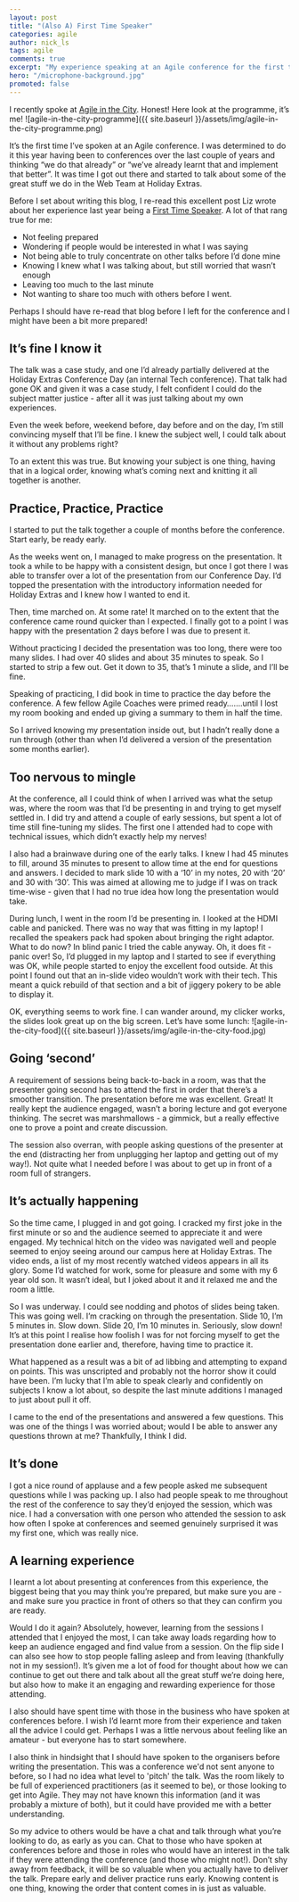 ```yaml
---
layout: post
title: "(Also A) First Time Speaker"
categories: agile
author: nick_ls
tags: agile
comments: true
excerpt: "My experience speaking at an Agile conference for the first time"
hero: "/microphone-background.jpg"
promoted: false
---
```


I recently spoke at [Agile in the City](http://agileinthecity.net/2017/london/). Honest! Here look at the programme, it’s me!
![agile-in-the-city-programme]({{ site.baseurl }}/assets/img/agile-in-the-city-programme.png)

It’s the first time I’ve spoken at an Agile conference. I was determined to do it this year having been to conferences over the last couple of years and thinking “we do that already” or “we’ve already learnt that and implement that better”. It was time I got out there and started to talk about some of the great stuff we do in the Web Team at Holiday Extras.

Before I set about writing this blog, I re-read this excellent post Liz wrote about her experience last year being a [First Time Speaker](http://tech.holidayextras.co.uk/speaking/2016/06/07/First-time-speaker/). A lot of that rang true for me:

* Not feeling prepared
* Wondering if people would be interested in what I was saying
* Not being able to truly concentrate on other talks before I’d done mine
* Knowing I knew what I was talking about, but still worried that wasn’t enough
* Leaving too much to the last minute
* Not wanting to share too much with others before I went.

Perhaps I should have re-read that blog before I left for the conference and I might have been a bit more prepared!

## It’s fine I know it

The talk was a case study, and one I’d already partially delivered at the Holiday Extras Conference Day (an internal Tech conference). That talk had gone OK and given it was a case study, I felt confident I could do the subject matter justice - after all it was just talking about my own experiences.

Even the week before, weekend before, day before and on the day, I’m still convincing myself that I’ll be fine. I knew the subject well, I could talk about it without any problems right?

To an extent this was true. But knowing your subject is one thing, having that in a logical order, knowing what’s coming next and knitting it all together is another.

## Practice, Practice, Practice

I started to put the talk together a couple of months before the conference. Start early, be ready early.

As the weeks went on, I managed to make progress on the presentation. It took a while to be happy with a consistent design, but once I got there I was able to transfer over a lot of the presentation from our Conference Day. I’d topped the presentation with the introductory information needed for Holiday Extras and I knew how I wanted to end it.

Then, time marched on. At some rate! It marched on to the extent that the conference came round quicker than I expected. I finally got to a point I was happy with the presentation 2 days before I was due to present it.

Without practicing I decided the presentation was too long, there were too many slides. I had over 40 slides and about 35 minutes to speak. So I started to strip a few out. Get it down to 35, that’s 1 minute a slide, and I’ll be fine.

Speaking of practicing, I did book in time to practice the day before the conference. A few fellow Agile Coaches were primed ready…….until I lost my room booking and ended up giving a summary to them in half the time.

So I arrived knowing my presentation inside out, but I hadn’t really done a run through (other than when I’d delivered a version of the presentation some months earlier).

## Too nervous to mingle

At the conference, all I could think of when I arrived was what the setup was, where the room was that I’d be presenting in and trying to get myself settled in. I did try and attend a couple of early sessions, but spent a lot of time still fine-tuning my slides. 	The first one I attended had to cope with technical issues, which didn’t exactly help my nerves!

I also had a brainwave during one of the early talks. I knew I had 45 minutes to fill, around 35 minutes to present to allow time at the end for questions and answers. I decided to mark slide 10 with a ‘10’ in my notes, 20 with ‘20’ and 30 with ‘30’. This was aimed at allowing me to judge if I was on track time-wise - given that I had no true idea how long the presentation would take.

During lunch, I went in the room I’d be presenting in. I looked at the HDMI cable and panicked. There was no way that was fitting in my laptop! I recalled the speakers pack had spoken about bringing the right adaptor. What to do now? In blind panic I tried the cable anyway. Oh, it does fit - panic over! So, I’d plugged in my laptop and I started to see if everything was OK, while people started to enjoy the excellent food outside. At this point I found out that an in-slide video wouldn’t work with their tech. This meant a quick rebuild of that section and a bit of jiggery pokery to be able to display it.

OK, everything seems to work fine. I can wander around, my clicker works, the slides look great up on the big screen. Let’s have some lunch:
![agile-in-the-city-food]({{ site.baseurl }}/assets/img/agile-in-the-city-food.jpg)

## Going ‘second’

A requirement of sessions being back-to-back in a room, was that the presenter going second has to attend the first in order that there’s a smoother transition. The presentation before me was excellent. Great! It really kept the audience engaged, wasn’t a boring lecture and got everyone thinking. The secret was marshmallows - a gimmick, but a really effective one to prove a point and create discussion.

The session also overran, with people asking questions of the presenter at the end (distracting her from unplugging her laptop and getting out of my way!). Not quite what I needed before I was about to get up in front of a room full of strangers.

## It’s actually happening

So the time came, I plugged in and got going. I cracked my first joke in the first minute or so and the audience seemed to appreciate it and were engaged. My technical hitch on the video was navigated well and people seemed to enjoy seeing around our campus here at Holiday Extras. The video ends, a list of my most recently watched videos appears in all its glory. Some I’d watched for work, some for pleasure and some with my 6 year old son. It wasn’t ideal, but I joked about it and it relaxed me and the room a little.

So I was underway. I could see nodding and photos of slides being taken. This was going well. I’m cracking on through the presentation. Slide 10, I’m 5 minutes in. Slow down. Slide 20, I’m 10 minutes in. Seriously, slow down! It’s at this point I realise how foolish I was for not forcing myself to get the presentation done earlier and, therefore, having time to practice it.

What happened as a result was a bit of ad libbing and attempting to expand on points. This was unscripted and probably not the horror show it could have been. I’m lucky that I’m able to speak clearly and confidently on subjects I know a lot about, so despite the last minute additions I managed to just about pull it off.

I came to the end of the presentations and answered a few questions. This was one of the things I was worried about; would I be able to answer any questions thrown at me? Thankfully, I think I did.

## It’s done

I got a nice round of applause and a few people asked me subsequent questions while I was packing up. I also had people speak to me throughout the rest of the conference to say they’d enjoyed the session, which was nice. I had a conversation with one person who attended the session to ask how often I spoke at conferences and seemed genuinely surprised it was my first one, which was really nice.

## A learning experience

I learnt a lot about presenting at conferences from this experience, the biggest being that you may think you’re prepared, but make sure you are - and make sure you practice in front of others so that they can confirm you are ready.

Would I do it again? Absolutely, however, learning from the sessions I attended that I enjoyed the most, I can take away loads regarding how to keep an audience engaged and find value from a session. On the flip side I can also see how to stop people falling asleep and from leaving (thankfully not in my session!). It’s given me a lot of food for thought about how we can continue to get out there and talk about all the great stuff we’re doing here, but also how to make it an engaging and rewarding experience for those attending.

I also should have spent time with those in the business who have spoken at conferences before. I wish I’d learnt more from their experience and taken all the advice I could get. Perhaps I was a little nervous about feeling like an amateur - but everyone has to start somewhere.

I also think in hindsight that I should have spoken to the organisers before writing the presentation. This was a conference we'd not sent anyone to before, so I had no idea what level to 'pitch' the talk. Was the room likely to be full of experienced practitioners (as it seemed to be), or those looking to get into Agile. They may not have known this information (and it was probably a mixture of both), but it could have provided me with a better understanding.

So my advice to others would be have a chat and talk through what you’re looking to do, as early as you can. Chat to those who have spoken at conferences before and those in roles who would have an interest in the talk if they were attending the conference (and those who might not!). Don’t shy away from feedback, it will be so valuable when you actually have to deliver the talk. Prepare early and deliver practice runs early. Knowing content is one thing, knowing the order that content comes in is just as valuable.
